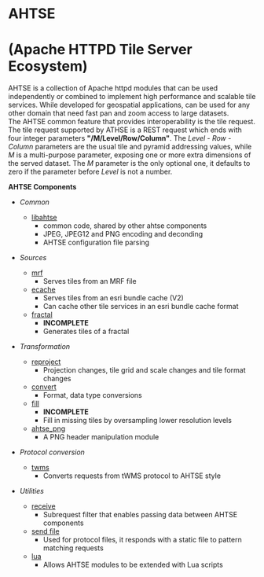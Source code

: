 # AHTSE
# (Apache HTTPD Tile Server Ecosystem)

AHTSE is a collection of Apache httpd modules that can be used independently or combined to implement high performance and scalable tile services.  While developed for geospatial applications, can be used for any other domain that need fast pan and zoom access to large datasets.  
The AHTSE common feature that provides interoperability is the tile request.  The tile request supported by ATHSE is a REST request which ends with four integer parameters **"/M/Level/Row/Column"**.  The _Level - Row - Column_ parameters are the usual tile and pyramid addressing values, while _M_ is a multi-purpose parameter, exposing one or more extra dimensions of the served dataset. The _M_ parameter is the only optional one, it defaults to zero if the parameter before _Level_ is not a number.

**AHTSE Components**

* *Common*
  * [libahtse](https://github.com/lucianpls/libahtse)
    * common code, shared by other ahtse components
    * JPEG, JPEG12 and PNG encoding and deconding
    * AHTSE configuration file parsing
    
* *Sources*
  * [mrf](https://github.com/lucianpls/mod_mrf)
    * Serves tiles from an MRF file
  * [ecache](https://github.com/lucianpls/mod_ecache)
    * Serves tiles from an esri bundle cache (V2)
    * Can cache other tile services in an esri bundle cache format
  * [fractal](https://github.com/lucianpls/mod_fractal_tiles)
    * **INCOMPLETE**
    * Generates tiles of a fractal

* *Transformation*
  * [reproject](https://github.com/lucianpls/mod_reproject)
    * Projection changes, tile grid and scale changes and tile format changes
  * [convert](https://github.com/lucianpls/mod_convert)
    * Format, data type conversions
  * [fill](https://github.com/lucianpls/mod_ahtse_fill)
    * **INCOMPLETE**
    * Fill in missing tiles by oversampling lower resolution levels
  * [ahtse_png](https://github.com/lucianpls/mod_ahtse_png)
    * A PNG header manipulation module

* *Protocol conversion*
  * [twms](https://github.com/lucianpls/mod_twms)
    * Converts requests from tWMS protocol to AHTSE style

* *Utilities*
  * [receive](https://github.com/lucianpls/mod_receive)
    * Subrequest filter that enables passing data between AHTSE components
  * [send file](https://github.com/lucianpls/mod_sfim)
    * Used for protocol files, it responds with a static file to pattern matching requests
  * [lua](https://github.com/lucianpls/mod_ahtse_lua)
    * Allows AHTSE modules to be extended with Lua scripts

